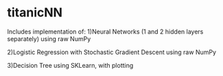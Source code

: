 # titanicNN

Includes implementation of:
1)Neural Networks (1 and 2 hidden layers separately) using raw NumPy

2)Logistic Regression with Stochastic Gradient Descent using raw NumPy

3)Decision Tree using SKLearn, with plotting
